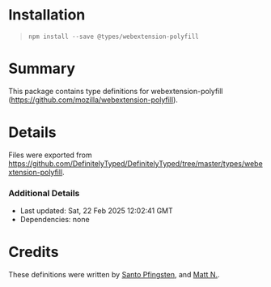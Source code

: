 # Installation
> `npm install --save @types/webextension-polyfill`

# Summary
This package contains type definitions for webextension-polyfill (https://github.com/mozilla/webextension-polyfill).

# Details
Files were exported from https://github.com/DefinitelyTyped/DefinitelyTyped/tree/master/types/webextension-polyfill.

### Additional Details
 * Last updated: Sat, 22 Feb 2025 12:02:41 GMT
 * Dependencies: none

# Credits
These definitions were written by [Santo Pfingsten](https://github.com/Lusito), and [Matt N.](https://github.com/mnoorenberghe).
